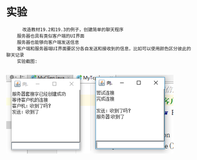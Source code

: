 #		实验
		  改造教材19.2和19.3的例子，创建简单的聊天程序
		服务器也具有类似客户端的UI界面
		服务器也能够向客户端发送信息
		客户端和服务器端UI界面要区分各自发送和接收到的信息，比如可以使用颜色区分彼此的聊天记录
		实验截图:
## ![Image text](https://raw.githubusercontent.com/luoyijie123/lyj/master/实验七_熟悉JAVA网路编程/TCP/run.PNG)
